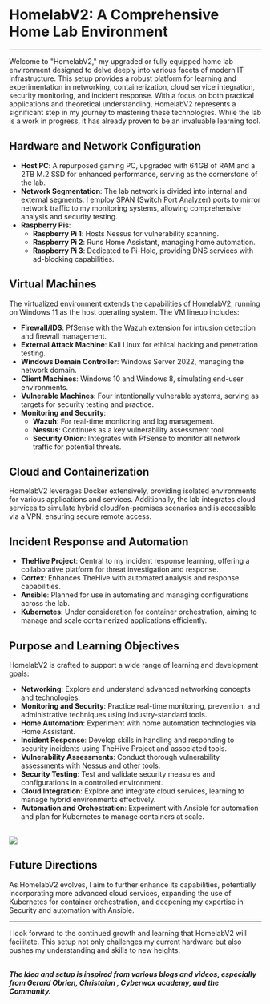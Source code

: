 <!-- homelan V2 -->

# HomelabV2: A Comprehensive Home Lab Environment

---

Welcome to "HomelabV2," my upgraded or fully equipped home lab environment designed to delve deeply into various facets of modern IT infrastructure. This setup provides a robust platform for learning and experimentation in networking, containerization, cloud service integration, security monitoring, and incident response. With a focus on both practical applications and theoretical understanding, HomelabV2 represents a significant step in my journey to mastering these technologies. While the lab is a work in progress, it has already proven to be an invaluable learning tool.

## Hardware and Network Configuration

- **Host PC**: A repurposed gaming PC, upgraded with 64GB of RAM and a 2TB M.2 SSD for enhanced performance, serving as the cornerstone of the lab.
- **Network Segmentation**: The lab network is divided into internal and external segments. I employ SPAN (Switch Port Analyzer) ports to mirror network traffic to my monitoring systems, allowing comprehensive analysis and security testing.
- **Raspberry Pis**:
  - **Raspberry Pi 1**: Hosts Nessus for vulnerability scanning.
  - **Raspberry Pi 2**: Runs Home Assistant, managing home automation.
  - **Raspberry Pi 3**: Dedicated to Pi-Hole, providing DNS services with ad-blocking capabilities.

## Virtual Machines

The virtualized environment extends the capabilities of HomelabV2, running on Windows 11 as the host operating system. The VM lineup includes:

- **Firewall/IDS**: PfSense with the Wazuh extension for intrusion detection and firewall management.
- **External Attack Machine**: Kali Linux for ethical hacking and penetration testing.
- **Windows Domain Controller**: Windows Server 2022, managing the network domain.
- **Client Machines**: Windows 10 and Windows 8, simulating end-user environments.
- **Vulnerable Machines**: Four intentionally vulnerable systems, serving as targets for security testing and practice.
- **Monitoring and Security**:
  - **Wazuh**: For real-time monitoring and log management.
  - **Nessus**: Continues as a key vulnerability assessment tool.
  - **Security Onion**: Integrates with PfSense to monitor all network traffic for potential threats.

## Cloud and Containerization

HomelabV2 leverages Docker extensively, providing isolated environments for various applications and services. Additionally, the lab integrates cloud services to simulate hybrid cloud/on-premises scenarios and is accessible via a VPN, ensuring secure remote access.

## Incident Response and Automation

- **TheHive Project**: Central to my incident response learning, offering a collaborative platform for threat investigation and response.
- **Cortex**: Enhances TheHive with automated analysis and response capabilities.
- **Ansible**: Planned for use in automating and managing configurations across the lab.
- **Kubernetes**: Under consideration for container orchestration, aiming to manage and scale containerized applications efficiently.

## Purpose and Learning Objectives

HomelabV2 is crafted to support a wide range of learning and development goals:

- **Networking**: Explore and understand advanced networking concepts and technologies.
- **Monitoring and Security**: Practice real-time monitoring, prevention, and administrative techniques using industry-standard tools.
- **Home Automation**: Experiment with home automation technologies via Home Assistant.
- **Incident Response**: Develop skills in handling and responding to security incidents using TheHive Project and associated tools.
- **Vulnerability Assessments**: Conduct thorough vulnerability assessments with Nessus and other tools.
- **Security Testing**: Test and validate security measures and configurations in a controlled environment.
- **Cloud Integration**: Explore and integrate cloud services, learning to manage hybrid environments effectively.
- **Automation and Orchestration**: Experiment with Ansible for automation and plan for Kubernetes to manage containers at scale.<br><br>

<img align="center" src="https://i.imgur.com/oBdDYAA.png" /><br/>

## Future Directions

As HomelabV2 evolves, I aim to further enhance its capabilities, potentially incorporating more advanced cloud services, expanding the use of Kubernetes for container orchestration, and deepening my expertise in Security and automation with Ansible.

---

I look forward to the continued growth and learning that HomelabV2 will facilitate. This setup not only challenges my current hardware but also pushes my understanding and skills to new heights.<br><br>

***The Idea and setup is inspired from various blogs and videos, especially from Gerard Obrien, Christaian , Cyberwox academy, and the Community.***


<!--


Here are some ideas to get you started:

- 🔭 I’m currently working on ...
- 🌱 I’m currently learning ...
- 👯 I’m looking to collaborate on ...
- 🤔 I’m looking for help with ...
- 💬 Ask me about ...
- 📫 How to reach me: ...
- 😄 Pronouns: ...
- ⚡ Fun fact: ...
-->
